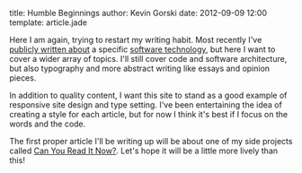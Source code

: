 title: Humble Beginnings
author: Kevin Gorski
date: 2012-09-09 12:00
template: article.jade

Here I am again, trying to restart my writing habit. Most recently I've [publicly written about](http://nodenerd.net) a specific [software technology](http://nodejs.org), but here I want to cover a wider array of topics. I'll still cover code and software architecture, but also typography and more abstract writing like essays and opinion pieces.

In addition to quality content, I want this site to stand as a good example of responsive site design and type setting. I've been entertaining the idea of creating a style for each article, but for now I think it's best if I focus on the words and the code.

The first proper article I'll be writing up will be about one of my side projects called [Can You Read It Now?](http://canyoureaditnow.com). Let's hope it will be a little more lively than this!